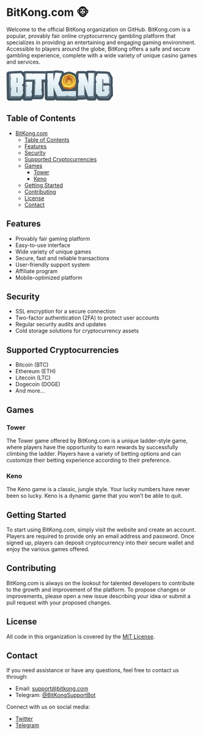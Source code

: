 # BitKong.com :monkey_face:

Welcome to the official BitKong organization on GitHub. BitKong.com is a popular, provably fair online cryptocurrency gambling platform that specializes in providing an entertaining and engaging gaming environment. Accessible to players around the globe, BitKong offers a safe and secure gambling experience, complete with a wide variety of unique casino games and services.

![BitKong](logo.png)

## Table of Contents

- [BitKong.com](#bitkongcom-monkey_face)
  - [Table of Contents](#table-of-contents)
  - [Features](#features)
  - [Security](#security)
  - [Supported Cryptocurrencies](#supported-cryptocurrencies)
  - [Games](#games)
    - [Tower](#tower)
    - [Keno](#keno)
  - [Getting Started](#getting-started)
  - [Contributing](#contributing)
  - [License](#license)
  - [Contact](#contact)

## Features

- Provably fair gaming platform
- Easy-to-use interface
- Wide variety of unique games
- Secure, fast and reliable transactions
- User-friendly support system
- Affiliate program
- Mobile-optimized platform

## Security

- SSL encryption for a secure connection
- Two-factor authentication (2FA) to protect user accounts
- Regular security audits and updates
- Cold storage solutions for cryptocurrency assets

## Supported Cryptocurrencies

- Bitcoin (BTC)
- Ethereum (ETH)
- Litecoin (LTC)
- Dogecoin (DOGE)
- And more...

## Games

### Tower

The Tower game offered by BitKong.com is a unique ladder-style game, where players have the opportunity to earn rewards by successfully climbing the ladder. Players have a variety of betting options and can customize their betting experience according to their preference.

### Keno

The Keno game is a classic, jungle style. Your lucky numbers have never been so lucky. Keno is a dynamic game that you won’t be able to quit.

## Getting Started

To start using BitKong.com, simply visit the website and create an account. Players are required to provide only an email address and password. Once signed up, players can deposit cryptocurrency into their secure wallet and enjoy the various games offered.

## Contributing

BitKong.com is always on the lookout for talented developers to contribute to the growth and improvement of the platform. To propose changes or improvements, please open a new issue describing your idea or submit a pull request with your proposed changes.

## License

All code in this organization is covered by the [MIT License](https://opensource.org/licenses/MIT).

## Contact

If you need assistance or have any questions, feel free to contact us through:

- Email: support@bitkong.com
- Telegram: [@BitKongSupportBot](https://t.me/BitKongSupportBot)

Connect with us on social media:

- [Twitter](https://twitter.com/playbitkong)
- [Telegram](https://t.me/playbitkong)
